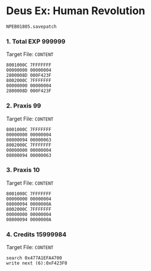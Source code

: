 #  Deus Ex: Human Revolution

`NPEB01805.savepatch`

### 1. Total EXP 999999

Target File: `CONTENT`

```
8001000C 7FFFFFFF
00000000 00000004
2800008D 000F423F
8002000C 7FFFFFFF
00000000 00000004
2800008D 000F423F
```

### 2. Praxis 99

Target File: `CONTENT`

```
8001000C 7FFFFFFF
00000000 00000004
08000094 00000063
8002000C 7FFFFFFF
00000000 00000004
08000094 00000063
```

### 3. Praxis 10

Target File: `CONTENT`

```
8001000C 7FFFFFFF
00000000 00000004
08000094 0000000A
8002000C 7FFFFFFF
00000000 00000004
08000094 0000000A
```

### 4. Credits 15999984

Target File: `CONTENT`

```
search 0x477A1EFA4700
write next (6):0xF423F0
```

